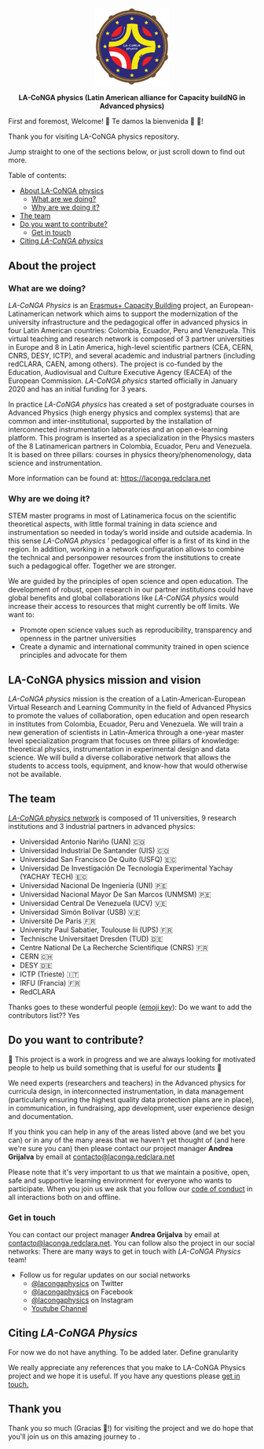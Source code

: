 <div align="center">
  <img alt="ReDoc logo" src="docs/images/logo-laconga-nt.png" width="150px" />

  **LA-CoNGA physics (Latin American alliance for Capacity buildNG in Advanced physics)**

<!--
[![pipeline status](https://gitmilab.redclara.net/tutoriales/tutorial-mkdocs/badges/master/pipeline.svg)](https://gitmilab.redclara.net/tutoriales/tutorial-mkdocs/-/commits/master)
[![coverage report](https://gitmilab.redclara.net/tutoriales/tutorial-mkdocs/badges/master/coverage.svg)](https://gitmilab.redclara.net/tutoriales/tutorial-mkdocs/-/commits/master)
-->
</div>

<!--
**_This README.md file in also available in Spanish ([README-Spanish]())_**
-->

First and foremost, Welcome! 🎉 Te damos la bienvenida 🎊 :partying_face:!

Thank you for visiting LA-CoNGA physics repository.

Jump straight to one of the sections below, or just scroll down to find out more.

Table of contents:

- [About LA-CoNGA physics](#About-the-project)
  - [What are we doing?](#What-are-we-doing?)
  - [Why are we doing it?](#Why-are-we-doing-it?)
- [The team](#the-team)
- [Do you want to contribute?](#do-you-want-to-contribute?)
  - [Get in touch](#get-in-touch)
- [Citing _LA-CoNGA physics_](#citing-LA-CoNGA-physics)

## About the project

### What are we doing?

_LA-CoNGA Physics_ is an [Erasmus+ Capacity Building](https://ec.europa.eu/programmes/erasmus-plus/opportunities/organisations/innovation-good-practices/capacity-building-higher-education_en) project, an European-Latinamerican network which aims to support the modernization of the university infrastructure and the pedagogical offer in advanced physics in four Latin American countries: Colombia, Ecuador, Peru and Venezuela. This virtual teaching and research network is composed of 3 partner universities in Europe and 8 in Latin America, high-level scientific partners (CEA, CERN, CNRS, DESY, ICTP), and several academic and industrial partners (including redCLARA, CAEN, among others). The project is co-funded by the Education, Audiovisual and Culture Executive Agency (EACEA) of the European Commission. _LA-CoNGA physics_ started officially in January 2020 and has an initial funding for 3 years.

In practice _LA-CoNGA physics_ has created a set of postgraduate courses in Advanced Physics (high energy physics and complex systems) that are common and inter-institutional, supported by the installation of interconnected instrumentation laboratories and an open e-learning platform. This program is inserted as a specialization in the Physics masters of the 8 Latinamerican partners in Colombia, Ecuador, Peru and Venezuela. It is based on three pillars: courses in physics theory/phenomenology, data science and instrumentation.

More information can be found at: https://laconga.redclara.net

### Why are we doing it?

STEM master programs in most of Latinamerica focus on the scientific theoretical aspects, with little formal training in data science and instrumentation so needed in today’s world inside and outside academia. In this sense _LA-CoNGA physics_ ’ pedagogical offer is a first of its kind in the region. In addition, working in a network configuration allows to combine the technical and personpower resources from the institutions to create such a pedagogical offer. Together we are stronger.

We are guided by the principles of open science and open education. The development of robust, open research in our partner institutions could have global benefits and global collaborations like _LA-CoNGA physics_ would increase their access to resources that might currently be off limits. We want to:
* Promote open science values such as reproducibility, transparency and openness in the partner universities
* Create a dynamic and international community trained in open science principles and advocate for them


## LA-CoNGA physics mission and vision

_LA-CoNGA physics_ mission is the creation of a Latin-American-European Virtual Research and Learning Community in the field of Advanced Physics to promote the values of collaboration, open education and open research in institutes from Colombia, Ecuador, Peru and Venezuela. We will train a new generation of scientists in Latin-America through a one-year master level specialization program that focuses on three pillars of knowledge: theoretical physics, instrumentation in experimental design and data science. We will build a diverse collaborative network that allows the students to access tools, equipment, and know-how that would otherwise not be available.

## The team

[_LA-CoNGA physics_ network](https://laconga.redclara.net/our-partners/) is composed of 11 universities, 9 research institutions and 3 industrial partners in advanced physics:
- Universidad Antonio Nariño (UAN) :colombia:
- Universidad Industrial De Santander (UIS) :colombia:
- Universidad San Francisco De Quito (USFQ) :ecuador:
- Universidad De Investigación De Tecnología Experimental Yachay (YACHAY TECH) :ecuador:
- Universidad Nacional De Ingeniería (UNI) :peru:
- Universidad Nacional Mayor De San Marcos (UNMSM) :peru:
- Universidad Central De Venezuela (UCV) :venezuela:
- Universidad Simón Bolívar (USB) :venezuela:
- Université De Paris :fr:
- University Paul Sabatier, Toulouse Iii (UPS) :fr:
- Technische Universitaet Dresden (TUD) :de:
- Centre National De La Recherche Scientifique (CNRS) :fr:
- CERN :switzerland:
- DESY :de:
- ICTP (Trieste) :it:
- IRFU (Francia) :fr:
- RedCLARA

Thanks goes to these wonderful people ([emoji key](https://allcontributors.org/docs/en/emoji-key)):
Do we want to add the contributors list?? Yes

## Do you want to contribute?

:construction: This project is a work in progress and we are always looking for motivated people to help us build something that is useful for our students :construction:

We need experts (researchers and teachers) in the Advanced physics for curricula design, in interconnected instrumentation, in data management (particularly ensuring the highest quality data protection plans are in place), in communication, in fundraising, app development, user experience design and documentation.

If you think you can help in any of the areas listed above (and we bet you can) or in any of the many areas that we haven't yet thought of (and here we're sure you can) then please contact our project manager **Andrea Grijalva** by email at [contacto@laconga.redclara.net](mailto:contacto@laconga.redclara.net)

Please note that it's very important to us that we maintain a positive, open, safe and supportive learning environment for everyone who wants to participate. When you join us we ask that you follow our [code of conduct](CODE_OF_CONDUCT.md) in all interactions both on and offline.

### Get in touch

You can contact our project manager **Andrea Grijalva** by email at [contacto@laconga.redclara.net](mailto:contacto@laconga.redclara.net). You can follow also the project in our social networks:
There are many ways to get in touch with _LA-CoNGA Physics_ team!

- Follow us for regular updates on our social networks
  - [@lacongaphysics](https://twitter.com/lacongaphysics) on Twitter
  - [@lacongaphysics](https://www.facebook.com/lacongaphysics) on Facebook
  - [@lacongaphysics](https://www.instagram.com/lacongaphysics/) on Instagram  
  - [Youtube Channel](https://www.youtube.com/channel/UCcXSolYkpCW_iYxHrnSJw0w)

## Citing _LA-CoNGA Physics_ <!--es necesario???-->

For now we do not have anything. To be added later. Define granularity

We really appreciate any references that you make to LA-CoNGA Physics project and we hope it is useful. If you have any questions please [get in touch.](#Get-in-touch)

## Thank you

Thank you so much (Gracias :smiling_face_with_three_hearts:!) for visiting the project and we do hope that you'll join us on this amazing journey to .
